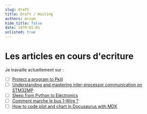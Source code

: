 ```yaml
--- 
slug: draft
title: Draft / Waiting
authors: mrvym
hide_title: false
date: 1970-01-01
unlisted: true
---
```

# Les articles en cours d'ecriture
<!-- truncate -->
Je travaille actuellement sur :
- [ ] [Protect a program to Pkill](/protect-a-programm-to-pkill)
- [ ] [Understanding and mastering inter-processor communication on STM32MP](/understanding-ipcc-on-stm32)
- [ ] [Sleep from Python to Electronics](/sleep-from-python-to-electronics)
- [ ] [Comment marche le bus 1-Wire ?](/one-wire-protocol)
- [ ] [How to code plot and chart in Docusaurus with MDX](/plot-chart-docusaurus-mdx)
